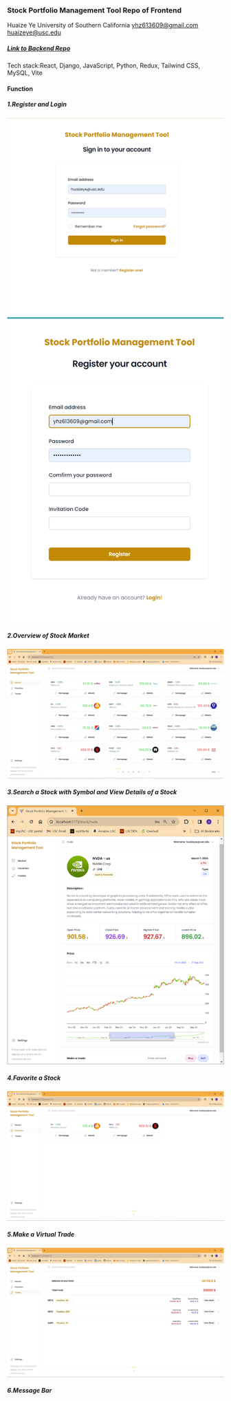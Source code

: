 ### Stock Portfolio Management Tool Repo of Frontend

Huaize Ye University of Southern California
yhz613609@gmail.com huaizeye@usc.edu

##### [Link to Backend Repo](https://github.com/HuaizeUSC/Stock-Portfolio-Management-Tool)

Tech stack:React, Django, JavaScript, Python, Redux, Tailwind CSS, MySQL, Vite

#### Function

##### 1.Register and Login

![Login Page](/demo/Login.png)
![Register Page](/demo/Register.png)

##### 2.Overview of Stock Market

![Market Page](/demo/Market.png)

##### 3.Search a Stock with Symbol and View Details of a Stock

![Stock Details Page](/demo/Stock.png)

##### 4.Favorite a Stock

![Favorite Page](/demo/Favorite.png)

##### 5.Make a Virtual Trade

![Trade Page](/demo/Trade.png)

##### 6.Message Bar
